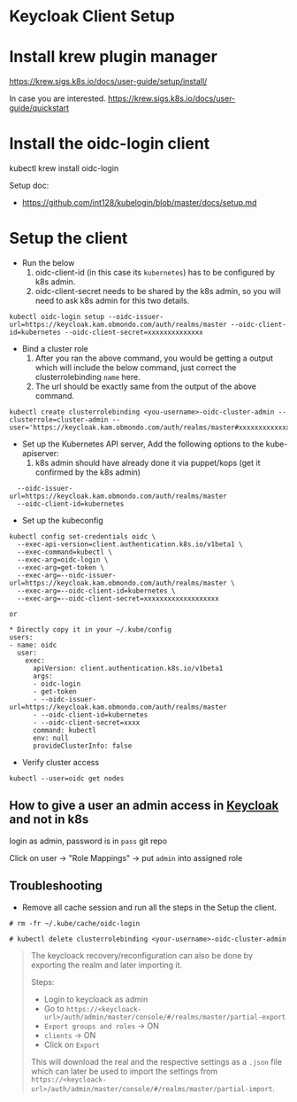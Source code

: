 # Keycloak Client Setup

# Install krew plugin manager

https://krew.sigs.k8s.io/docs/user-guide/setup/install/

In case you are interested.
https://krew.sigs.k8s.io/docs/user-guide/quickstart


# Install the oidc-login client

kubectl krew install oidc-login

Setup doc:

* https://github.com/int128/kubelogin/blob/master/docs/setup.md

# Setup the client

* Run the below
  1. oidc-client-id (in this case its `kubernetes`) has to be configured by k8s admin.
  2. oidc-client-secret needs to be shared by the k8s admin, so you will need to ask k8s admin for this two details.
```
kubectl oidc-login setup --oidc-issuer-url=https://keycloak.kam.obmondo.com/auth/realms/master --oidc-client-id=kubernetes --oidc-client-secret=xxxxxxxxxxxxxx
```

* Bind a cluster role
  1. After you ran the above command, you would be getting a output which will include the below command, just correct the clusterrolebinding `name` here.
  2. The url should be exactly same from the output of the above command.
```
kubectl create clusterrolebinding <you-username>-oidc-cluster-admin --clusterrole=cluster-admin --user='https://keycloak.kam.obmondo.com/auth/realms/master#xxxxxxxxxxxxxxxxxxxxx'
```

* Set up the Kubernetes API server, Add the following options to the kube-apiserver:
  1. k8s admin should have already done it via puppet/kops (get it confirmed by the k8s admin)
```
  --oidc-issuer-url=https://keycloak.kam.obmondo.com/auth/realms/master
  --oidc-client-id=kubernetes
```

* Set up the kubeconfig
```
kubectl config set-credentials oidc \
  --exec-api-version=client.authentication.k8s.io/v1beta1 \
  --exec-command=kubectl \
  --exec-arg=oidc-login \
  --exec-arg=get-token \
  --exec-arg=--oidc-issuer-url=https://keycloak.kam.obmondo.com/auth/realms/master \
  --exec-arg=--oidc-client-id=kubernetes \
  --exec-arg=--oidc-client-secret=xxxxxxxxxxxxxxxxxxx

or

* Directly copy it in your ~/.kube/config
users:
- name: oidc
  user:
    exec:
      apiVersion: client.authentication.k8s.io/v1beta1
      args:
      - oidc-login
      - get-token
      - --oidc-issuer-url=https://keycloak.kam.obmondo.com/auth/realms/master
      - --oidc-client-id=kubernetes
      - --oidc-client-secret=xxxx
      command: kubectl
      env: null
      provideClusterInfo: false
```

* Verify cluster access
```
kubectl --user=oidc get nodes
```

## How to give a user an admin access in [Keycloak](https://keycloak.kam.obmondo.com/auth/admin/master/console/) and not in k8s
login as admin, password is in `pass` git repo

Click on user -> "Role Mappings" -> put `admin` into assigned role

## Troubleshooting

* Remove all cache session and run all the steps in the Setup the client.
```
# rm -fr ~/.kube/cache/oidc-login

# kubectl delete clusterrolebinding <your-username>-oidc-cluster-admin
```

> The keycloack recovery/reconfiguration can also be done by exporting the realm and later importing it.
>
> Steps:
> * Login to keycloack as admin
> * Go to `https://<keycloack-url>/auth/admin/master/console/#/realms/master/partial-export`
> * `Export groups and roles` -> ON
> * `clients` -> ON
> * Click on `Export`
>
> This will download the real and the respective settings as a `.json` file which can later be used to import the settings from `https://<keycloack-url>/auth/admin/master/console/#/realms/master/partial-import`.